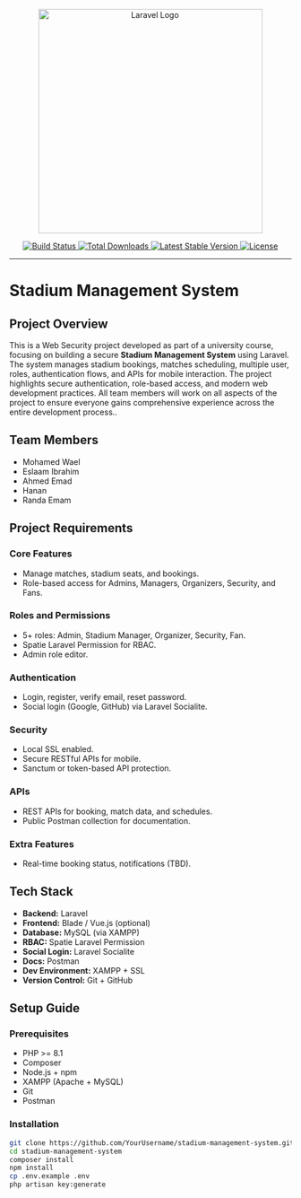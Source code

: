 <p align="center">
  <a href="https://laravel.com" target="_blank">
    <img src="https://raw.githubusercontent.com/laravel/art/master/logo-lockup/5%20SVG/2%20CMYK/1%20Full%20Color/laravel-logolockup-cmyk-red.svg" width="400" alt="Laravel Logo">
  </a>
</p>

<p align="center">
  <a href="https://github.com/laravel/framework/actions">
    <img src="https://github.com/laravel/framework/workflows/tests/badge.svg" alt="Build Status">
  </a>
  <a href="https://packagist.org/packages/laravel/framework">
    <img src="https://img.shields.io/packagist/dt/laravel/framework" alt="Total Downloads">
  </a>
  <a href="https://packagist.org/packages/laravel/framework">
    <img src="https://img.shields.io/packagist/v/laravel/framework" alt="Latest Stable Version">
  </a>
  <a href="https://packagist.org/packages/laravel/framework">
    <img src="https://img.shields.io/packagist/l/laravel/framework" alt="License">
  </a>
</p>

---

# Stadium Management System

## Project Overview

This is a Web Security project developed as part of a university course, focusing on building a secure **Stadium Management System** using Laravel. The system manages stadium bookings, matches scheduling, multiple user, roles, authentication flows, and APIs for mobile interaction. The project highlights secure authentication, role-based access, and modern web development practices. All team members will work on all aspects of the project to ensure everyone gains comprehensive experience across the entire development process..

## Team Members

- Mohamed Wael 
- Eslaam Ibrahim 
- Ahmed Emad 
- Hanan
- Randa Emam

## Project Requirements

### Core Features
- Manage matches, stadium seats, and bookings.
- Role-based access for Admins, Managers, Organizers, Security, and Fans.

### Roles and Permissions
- 5+ roles: Admin, Stadium Manager, Organizer, Security, Fan.
- Spatie Laravel Permission for RBAC.
- Admin role editor.

### Authentication
- Login, register, verify email, reset password.
- Social login (Google, GitHub) via Laravel Socialite.

### Security
- Local SSL enabled.
- Secure RESTful APIs for mobile.
- Sanctum or token-based API protection.

### APIs
- REST APIs for booking, match data, and schedules.
- Public Postman collection for documentation.

### Extra Features
- Real-time booking status, notifications (TBD).

## Tech Stack

- **Backend:** Laravel
- **Frontend:** Blade / Vue.js (optional)
- **Database:** MySQL (via XAMPP)
- **RBAC:** Spatie Laravel Permission
- **Social Login:** Laravel Socialite
- **Docs:** Postman
- **Dev Environment:** XAMPP + SSL
- **Version Control:** Git + GitHub

## Setup Guide

### Prerequisites

- PHP >= 8.1
- Composer
- Node.js + npm
- XAMPP (Apache + MySQL)
- Git
- Postman

### Installation

```bash
git clone https://github.com/YourUsername/stadium-management-system.git
cd stadium-management-system
composer install
npm install
cp .env.example .env
php artisan key:generate
